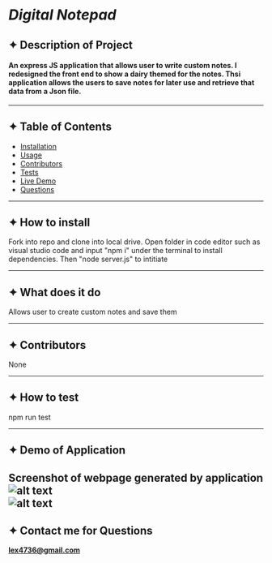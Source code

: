 # ***Digital Notepad***

  
## ✦ Description of Project
  #### An express JS application that allows user to write custom notes. I redesigned the front end to show a dairy themed for the notes. Thsi application allows the users to save notes for later use and retrieve that data from a Json file. 

  ----
## ✦ Table of Contents
  * [Installation](#installation)
  * [Usage](#usage)
  * [Contributors](#contributors)
  * [Tests](#tests)
  * [Live Demo](#demo)
  * [Questions](#email)
  ----
## ✦ <a id="installation"></a> How to install 
  Fork into repo and clone into local drive. Open folder in code editor such as visual studio code and input "npm i" under the terminal to install dependencies. Then "node server.js" to intitiate

  ----
## ✦ <a id="usage"></a> What does it do 
  Allows user to create custom notes and save them

----
## ✦ <a id="contributors"></a>Contributors 
None

---- 
## ✦ <a id="test"></a> How to test 
npm run test
 
----
## ✦ <a id="demo"></a> Demo of Application

Screenshot of webpage generated by application <br>
![alt text](https://github.com/lex4736/Digital-Notepad/public/assets/img/Screenshot01.png)
<br>
![alt text](https://github.com/lex4736/Digital-Notepad/public/assets/img/Screenshot02.png)
<br>
  ----
 ## ✦ <a id="email"></a> Contact me for Questions 
 **lex4736@gmail.com** 
<br><br> 



